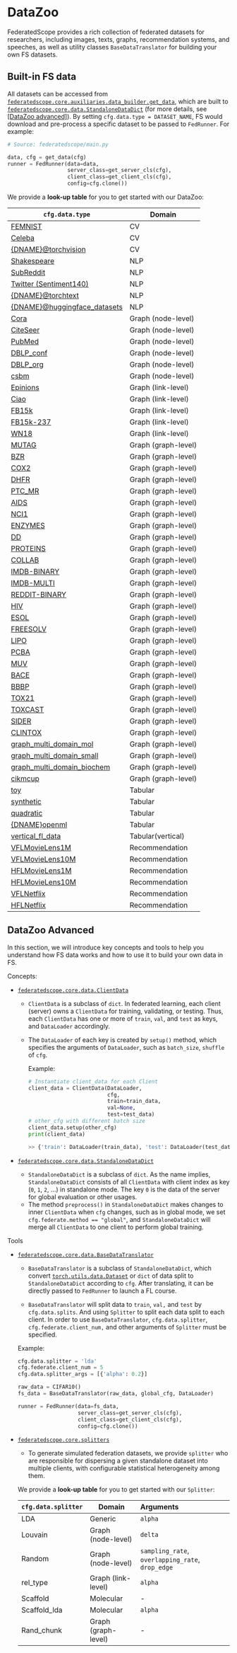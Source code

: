 # DataZoo

FederatedScope provides a rich collection of federated datasets for researchers, including images, texts, graphs, recommendation systems, and speeches, as well as utility classes `BaseDataTranslator` for building your own FS datasets.

## Built-in FS data

All datasets can be accessed from [`federatedscope.core.auxiliaries.data_builder.get_data`](https://github.com/alibaba/FederatedScope/blob/master/federatedscope/core/auxiliaries/data_builder.py), which are built to [`federatedscope.core.data.StandaloneDataDict`](https://github.com/alibaba/FederatedScope/tree/master/federatedscope/core/data/base_data.py) (for more details, see [[DataZoo advanced]](#advanced)). By setting `cfg.data.type = DATASET_NAME`, FS would download and pre-process a specific dataset to be passed to `FedRunner`. For example:

```python
# Source: federatedscope/main.py

data, cfg = get_data(cfg)
runner = FedRunner(data=data,
                   server_class=get_server_cls(cfg),
                   client_class=get_client_cls(cfg),
                   config=cfg.clone())
```

We provide a **look-up table** for you to get started with our DataZoo:

| `cfg.data.type`                                              | Domain              |
| ------------------------------------------------------------ | ------------------- |
| [FEMNIST](https://github.com/alibaba/FederatedScope/blob/master/federatedscope/cv/dataset/leaf_cv.py) | CV                  |
| [Celeba](https://github.com/alibaba/FederatedScope/blob/master/federatedscope/cv/dataset/leaf_cv.py) | CV                  |
| [{DNAME}@torchvision](https://github.com/alibaba/FederatedScope/blob/master/federatedscope/core/auxiliaries/data_builder.py) | CV                  |
| [Shakespeare](https://github.com/alibaba/FederatedScope/blob/master/federatedscope/nlp/dataset/leaf_nlp.py) | NLP                 |
| [SubReddit](https://github.com/alibaba/FederatedScope/blob/master/federatedscope/nlp/dataset/leaf_nlp.py) | NLP                 |
| [Twitter (Sentiment140)](https://github.com/alibaba/FederatedScope/blob/master/federatedscope/nlp/dataset/leaf_twitter.py) | NLP                 |
| [{DNAME}@torchtext](https://github.com/alibaba/FederatedScope/blob/master/federatedscope/core/auxiliaries/data_builder.py) | NLP                 |
| [{DNAME}@huggingface_datasets](https://github.com/alibaba/FederatedScope/blob/master/federatedscope/core/auxiliaries/data_builder.py) | NLP                 |
| [Cora](https://github.com/alibaba/FederatedScope/blob/master/federatedscope/gfl/dataloader/dataloader_node.py) | Graph (node-level)  |
| [CiteSeer](https://github.com/alibaba/FederatedScope/blob/master/federatedscope/gfl/dataloader/dataloader_node.py) | Graph (node-level)  |
| [PubMed](https://github.com/alibaba/FederatedScope/blob/master/federatedscope/gfl/dataloader/dataloader_node.py) | Graph (node-level)  |
| [DBLP_conf](https://github.com/alibaba/FederatedScope/blob/master/federatedscope/gfl/dataset/dblp_new.py) | Graph (node-level)  |
| [DBLP_org](https://github.com/alibaba/FederatedScope/blob/master/federatedscope/gfl/dataset/dblp_new.py) | Graph (node-level)  |
| [csbm](https://github.com/alibaba/FederatedScope/blob/master/federatedscope/gfl/dataset/cSBM_dataset.py) | Graph (node-level)  |
| [Epinions](https://github.com/alibaba/FederatedScope/blob/master/federatedscope/gfl/dataset/recsys.py) | Graph (link-level)  |
| [Ciao](https://github.com/alibaba/FederatedScope/blob/master/federatedscope/gfl/dataset/recsys.py) | Graph (link-level)  |
| [FB15k](https://github.com/alibaba/FederatedScope/blob/master/federatedscope/gfl/dataloader/dataloader_link.py) | Graph (link-level)  |
| [FB15k-237](https://github.com/alibaba/FederatedScope/blob/master/federatedscope/gfl/dataloader/dataloader_link.py) | Graph (link-level)  |
| [WN18](https://github.com/alibaba/FederatedScope/blob/master/federatedscope/gfl/dataloader/dataloader_link.py) | Graph (link-level)  |
| [MUTAG](https://github.com/alibaba/FederatedScope/blob/master/federatedscope/gfl/dataloader/dataloader_graph.py) | Graph (graph-level) |
| [BZR](https://github.com/alibaba/FederatedScope/blob/master/federatedscope/gfl/dataloader/dataloader_graph.py) | Graph (graph-level) |
| [COX2](https://github.com/alibaba/FederatedScope/blob/master/federatedscope/gfl/dataloader/dataloader_graph.py) | Graph (graph-level) |
| [DHFR](https://github.com/alibaba/FederatedScope/blob/master/federatedscope/gfl/dataloader/dataloader_graph.py) | Graph (graph-level) |
| [PTC_MR](https://github.com/alibaba/FederatedScope/blob/master/federatedscope/gfl/dataloader/dataloader_graph.py) | Graph (graph-level) |
| [AIDS](https://github.com/alibaba/FederatedScope/blob/master/federatedscope/gfl/dataloader/dataloader_graph.py) | Graph (graph-level) |
| [NCI1](https://github.com/alibaba/FederatedScope/blob/master/federatedscope/gfl/dataloader/dataloader_graph.py) | Graph (graph-level) |
| [ENZYMES](https://github.com/alibaba/FederatedScope/blob/master/federatedscope/gfl/dataloader/dataloader_graph.py) | Graph (graph-level) |
| [DD](https://github.com/alibaba/FederatedScope/blob/master/federatedscope/gfl/dataloader/dataloader_graph.py) | Graph (graph-level) |
| [PROTEINS](https://github.com/alibaba/FederatedScope/blob/master/federatedscope/gfl/dataloader/dataloader_graph.py) | Graph (graph-level) |
| [COLLAB](https://github.com/alibaba/FederatedScope/blob/master/federatedscope/gfl/dataloader/dataloader_graph.py) | Graph (graph-level) |
| [IMDB-BINARY](https://github.com/alibaba/FederatedScope/blob/master/federatedscope/gfl/dataloader/dataloader_graph.py) | Graph (graph-level) |
| [IMDB-MULTI](https://github.com/alibaba/FederatedScope/blob/master/federatedscope/gfl/dataloader/dataloader_graph.py) | Graph (graph-level) |
| [REDDIT-BINARY](https://github.com/alibaba/FederatedScope/blob/master/federatedscope/gfl/dataloader/dataloader_graph.py) | Graph (graph-level) |
| [HIV](https://github.com/alibaba/FederatedScope/blob/master/federatedscope/gfl/dataloader/dataloader_graph.py) | Graph (graph-level) |
| [ESOL](https://github.com/alibaba/FederatedScope/blob/master/federatedscope/gfl/dataloader/dataloader_graph.py) | Graph (graph-level) |
| [FREESOLV](https://github.com/alibaba/FederatedScope/blob/master/federatedscope/gfl/dataloader/dataloader_graph.py) | Graph (graph-level) |
| [LIPO](https://github.com/alibaba/FederatedScope/blob/master/federatedscope/gfl/dataloader/dataloader_graph.py) | Graph (graph-level) |
| [PCBA](https://github.com/alibaba/FederatedScope/blob/master/federatedscope/gfl/dataloader/dataloader_graph.py) | Graph (graph-level) |
| [MUV](https://github.com/alibaba/FederatedScope/blob/master/federatedscope/gfl/dataloader/dataloader_graph.py) | Graph (graph-level) |
| [BACE](https://github.com/alibaba/FederatedScope/blob/master/federatedscope/gfl/dataloader/dataloader_graph.py) | Graph (graph-level) |
| [BBBP](https://github.com/alibaba/FederatedScope/blob/master/federatedscope/gfl/dataloader/dataloader_graph.py) | Graph (graph-level) |
| [TOX21](https://github.com/alibaba/FederatedScope/blob/master/federatedscope/gfl/dataloader/dataloader_graph.py) | Graph (graph-level) |
| [TOXCAST](https://github.com/alibaba/FederatedScope/blob/master/federatedscope/gfl/dataloader/dataloader_graph.py) | Graph (graph-level) |
| [SIDER](https://github.com/alibaba/FederatedScope/blob/master/federatedscope/gfl/dataloader/dataloader_graph.py) | Graph (graph-level) |
| [CLINTOX](https://github.com/alibaba/FederatedScope/blob/master/federatedscope/gfl/dataloader/dataloader_graph.py) | Graph (graph-level) |
| [graph_multi_domain_mol](https://github.com/alibaba/FederatedScope/blob/master/federatedscope/gfl/dataloader/dataloader_graph.py) | Graph (graph-level) |
| [graph_multi_domain_small](https://github.com/alibaba/FederatedScope/blob/master/federatedscope/gfl/dataloader/dataloader_graph.py) | Graph (graph-level) |
| [graph_multi_domain_biochem](https://github.com/alibaba/FederatedScope/blob/master/federatedscope/gfl/dataloader/dataloader_graph.py) | Graph (graph-level) |
| [cikmcup](https://github.com/alibaba/FederatedScope/blob/master/federatedscope/gfl/dataset/cikm_cup.py) | Graph (graph-level) |
| [toy](https://github.com/alibaba/FederatedScope/blob/master/federatedscope/core/auxiliaries/data_builder.py) | Tabular             |
| [synthetic](https://github.com/alibaba/FederatedScope/blob/master/federatedscope/nlp/dataset/leaf_synthetic.py) | Tabular             |
| [quadratic](https://github.com/alibaba/FederatedScope/blob/master/federatedscope/tabular/dataloader/quadratic.py) | Tabular             |
| [{DNAME}openml](https://github.com/alibaba/FederatedScope/blob/master/federatedscope/core/auxiliaries/data_builder.py) | Tabular             |
| [vertical_fl_data](https://github.com/alibaba/FederatedScope/blob/master/federatedscope/vertical_fl/dataloader/dataloader.py) | Tabular(vertical)   |
| [VFLMovieLens1M](https://github.com/alibaba/FederatedScope/blob/master/federatedscope/mf/dataset/movielens.py) | Recommendation      |
| [VFLMovieLens10M](https://github.com/alibaba/FederatedScope/blob/master/federatedscope/mf/dataset/movielens.py) | Recommendation      |
| [HFLMovieLens1M](https://github.com/alibaba/FederatedScope/blob/master/federatedscope/mf/dataset/movielens.py) | Recommendation      |
| [HFLMovieLens10M](https://github.com/alibaba/FederatedScope/blob/master/federatedscope/mf/dataset/movielens.py) | Recommendation      |
| [VFLNetflix](https://github.com/alibaba/FederatedScope/blob/master/federatedscope/mf/dataset/netflix.py) | Recommendation      |
| [HFLNetflix](https://github.com/alibaba/FederatedScope/blob/master/federatedscope/mf/dataset/netflix.py) | Recommendation      |

## <span id="advanced">DataZoo Advanced</span>

In this section, we will introduce key concepts and tools to help you understand how FS data works and how to use it to build your own data in FS.

Concepts:

* [`federatedscope.core.data.ClientData`](https://github.com/alibaba/FederatedScope/blob/master/federatedscope/core/data/base_data.py)

  * `ClientData` is a subclass of `dict`. In federated learning, each client (server) owns a `ClientData` for training, validating, or testing. Thus, each `ClientData` has one or more of `train`, `val`, and `test` as keys, and `DataLoader` accordingly. 

  * The `DataLoader` of each key is created by `setup()` method, which specifies the arguments of `DataLoader`, such as `batch_size`, `shuffle` of `cfg`.

    Example:

    ```python
    # Instantiate client_data for each Client
    client_data = ClientData(DataLoader, 
                             cfg, 
                             train=train_data, 
                             val=None, 
                             test=test_data)
    # other_cfg with different batch size
    client_data.setup(other_cfg)
    print(client_data)
    
    >> {'train': DataLoader(train_data), 'test': DataLoader(test_data)}
    ```

* [`federatedscope.core.data.StandaloneDataDict`](https://github.com/alibaba/FederatedScope/blob/master/federatedscope/core/data/base_data.py)
  * `StandaloneDataDict` is a subclass of `dict`. As the name implies, `StandaloneDataDict` consists of all `ClientData` with client index as key (`0`, `1`, `2`, ...) in standalone mode. The key `0` is the data of the server for global evaluation or other usages. 
  * The method `preprocess()` in `StandaloneDataDict` makes changes to inner `ClientData` when `cfg` changes, such as in global mode, we set `cfg.federate.method == "global"`, and `StandaloneDataDict` will merge all `ClientData` to one client to perform global training.

Tools

* [`federatedscope.core.data.BaseDataTranslator`](https://github.com/alibaba/FederatedScope/blob/master/federatedscope/core/data/base_translator.py)

  * `BaseDataTranslator` is a subclass of `StandaloneDataDict`, which convert [`torch.utils.data.Dataset`](https://pytorch.org/docs/stable/data.html#torch.utils.data.Dataset) or `dict` of data split to `StandaloneDataDict` according to `cfg`. After translating, it can be directly passed to `FedRunner` to launch a FL course.

  *  `BaseDataTranslator` will split data to `train`, `val,` and `test` by `cfg.data.splits`. And using `Splitter` to split each data split to each client. In order to use `BaseDataTranslator`, `cfg.data.splitter`, `cfg.federate.client_num,` and other arguments of `Splitter` must be specified.

    Example:

    ```python
    cfg.data.splitter = 'lda'
    cfg.federate.client_num = 5
    cfg.data.splitter_args = [{'alpha': 0.2}]
    
    raw_data = CIFAR10()
    fs_data = BaseDataTranslator(raw_data, global_cfg, DataLoader)
    
    runner = FedRunner(data=fs_data,
                       server_class=get_server_cls(cfg),
                       client_class=get_client_cls(cfg),
                       config=cfg.clone())
    ```

* [`federatedscope.core.splitters`](federatedscope.core.splitters)

  * To generate simulated federation datasets, we provide `splitter` who are responsible for dispersing a given standalone dataset into multiple clients, with configurable statistical heterogeneity among them.

  We provide a **look-up table** for you to get started with our `Splitter`:

  | `cfg.data.splitter` | Domain              | Arguments                                        |
  | :------------------ | ------------------- | :----------------------------------------------- |
  | LDA                 | Generic             | `alpha`                                          |
  | Louvain             | Graph (node-level)  | `delta`                                          |
  | Random              | Graph (node-level)  | `sampling_rate`, `overlapping_rate`, `drop_edge` |
  | rel_type            | Graph (link-level)  | `alpha`                                          |
  | Scaffold            | Molecular           | -                                                |
  | Scaffold_lda        | Molecular           | `alpha`                                          |
  | Rand_chunk          | Graph (graph-level) | -                                                |
